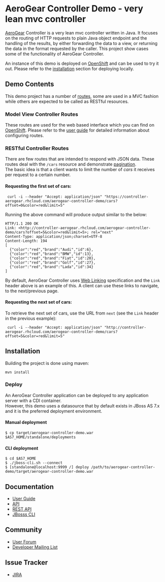 # AeroGear Controller Demo - very lean mvc controller
[AeroGear](http://aerogear.org) Controller is a very lean mvc controller written in Java. It focuses on the routing of HTTP requests to plain Java object endpoint
and the handling of the results, by either forwarding the data to a view, or returning the data in the format requested by the caller.
This project show cases some of the functionality of AeroGear Controller.  

An instance of this demo is deployed on [OpenShift](https://controller-aerogear.rhcloud.com/aerogear-controller-demo/) and can 
be used to try it out. Please refer to the [installation](#install) section for deploying locally.

## Demo Contents
This demo project has a number of [routes](https://github.com/aerogear/aerogear-controller-demo/blob/master/src/main/java/org/jboss/aerogear/controller/demo/Routes.java#L45), 
some are used in a MVC fashion while others are expected to be called as RESTful resources.

### Model View Controller Routes
These routes are used for the web based interface which you can find on [OpenShift](https://controller-aerogear.rhcloud.com/aerogear-controller-demo/). 
Please refer to the [user guide](http://aergear.org/docs/guides/aerogear-controller) for detailed information about configuring routes.

### RESTful Controller Routes
There are few routes that are intended to respond with JSON data. These routes deal with the ```/cars``` resource and demonstrate 
[pagination](http://aergear.org/docs/guides/aerogear-controller/pagination.html).  
The basic idea is that a client wants to limit the number of _cars_ it receives per request to a certain number.

#### Requesting the first set of cars:

     curl -i --header "Accept: application/json" "https://controller-aerogear.rhcloud.com/aerogear-controller-demo/cars?offset=0&color=red&limit=5"

Running the above command will produce output similar to the below:  

    HTTP/1.1 200 OK
    Link: <http://controller-aerogear.rhcloud.com/aerogear-controller-demo/cars?offset=5&color=red&limit=5>; rel="next"
    Content-Type: application/json;charset=UTF-8
    Content-Length: 194
    [
      {"color":"red","brand":"Audi","id":6},
      {"color":"red","brand":"BMW","id":13},
      {"color":"red","brand":"Fiat","id":20},
      {"color":"red","brand":"Golf","id":27},
      {"color":"red","brand":"Lada","id":34}
    ]
By default, AeroGear Controller uses [Web Linking](http://tools.ietf.org/html/rfc5988) specification and the ```Link``` header
above is an example of this. A client can use these links to navigate, to the next/previous page.

#### Requesting the next set of cars:
To retrieve the next set of cars, use the URL from ```next``` (see the ```Link``` header in the previous example):

     curl -i --header "Accept: application/json" "http://controller-aerogear.rhcloud.com/aerogear-controller-demo/cars?offset=5&color=red&limit=5"

## <a id="install"></a>Installation
Building the project is done using maven:
    
    mvn install
    
### Deploy
An AeroGear Controller application can be deployed to any application server with a CDI container.  
However, this demo uses a datasource that by default exists in JBoss AS 7.x and it is the preferred deployment environment.

#### Manual deployment

    $ cp target/aerogear-controller-demo.war $AS7_HOME/standalone/deployments

#### CLI deployment

    $ cd $AS7_HOME
    $ ./jboss-cli.sh --connect
    $ [standalone@localhost:9999 /] deploy /path/to/aerogear-controller-demo/target/aerogear-controller-demo.war
     
## Documentation
* [User Guide](http://aergear.org/docs/guides/aerogear-controller)
* [API](http://aerogear.org/docs/specs/aerogear-controller)
* [REST API](http://aerogear.org/docs/specs/aerogear-rest-api)
* [JBosss CLI](https://community.jboss.org/wiki/CommandLineInterface)

## Community
* [User Forum](https://community.jboss.org/en/aerogear?view=discussions)
* [Developer Mailing List](http://aerogear-dev.1069024.n5.nabble.com)

## Issue Tracker
* [JIRA](https://issues.jboss.org/browse/AEROGEAR)